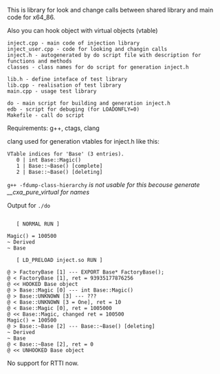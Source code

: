 This is library for look and change calls between shared library and main code for x64\_86.

Also you can hook object with virtual objects (vtable)

```
inject.cpp - main code of injection library
inject_user.cpp - code for looking and changin calls
inject.h - autogenerated by do script file with description for functions and methods
classes - class names for do script for generation inject.h

lib.h - define inteface of test library
lib.cpp - realisation of test library
main.cpp - usage test library

do - main script for building and generation inject.h
edb - script for debuging (for LOADONFLY=0)
Makefile - call do script
```

Requirements: g++, ctags, clang

clang used for generation vtables for inject.h like this:

```
VTable indices for 'Base' (3 entries).
   0 | int Base::Magic()
   1 | Base::~Base() [complete]
   2 | Base::~Base() [deleting]
```

`g++ -fdump-class-hierarchy` *is not usable for this becouse generate \_\_cxa\_pure\_virtual for names*

Output for `./do` 

```

   [ NORMAL RUN ]

Magic() = 100500
~ Derived
~ Base

   [ LD_PRELOAD inject.so RUN ]

@ > FactoryBase [1] --- EXPORT Base* FactoryBase();
@ < FactoryBase [1], ret = 93935177876256
@ << HOOKED Base object
@ > Base::Magic [0] --- int Base::Magic()
@ > Base::UNKNOWN [3] --- ???
@ < Base::UNKNOWN [3 = One], ret = 10
@ < Base::Magic [0], ret = 1005000
@ << Base::Magic, changed ret = 100500
Magic() = 100500
@ > Base::~Base [2] --- Base::~Base() [deleting]
~ Derived
~ Base
@ < Base::~Base [2], ret = 0
@ << UNHOOKED Base object

```

No support for RTTI now.

